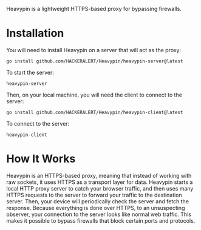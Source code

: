 Heavypin is a lightweight HTTPS-based proxy for bypassing firewalls.

# Installation
You will need to install Heavypin on a server that will act as the proxy:
```
go install github.com/HACKERALERT/Heavypin/heavypin-server@latest
```
To start the server:
```
heavypin-server
```

Then, on your local machine, you will need the client to connect to the server:
```
go install github.com/HACKERALERT/Heavypin/heavypin-client@latest
```
To connect to the server:
```
heavypin-client
```

# How It Works
Heavypin is an HTTPS-based proxy, meaning that instead of working with raw sockets, it uses HTTPS as a transport layer for data. Heavypin starts a local HTTP proxy server to catch your browser traffic, and then uses many HTTPS requests to the server to forward your traffic to the destination server. Then, your device will periodically check the server and fetch the response. Because everything is done over HTTPS, to an unsuspecting observer, your connection to the server looks like normal web traffic. This makes it possible to bypass firewalls that block certain ports and protocols.

